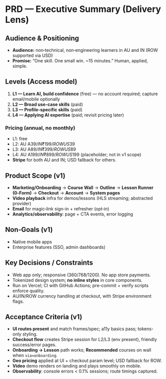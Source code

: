 # PRD — Executive Summary (Delivery Lens)

## Audience & Positioning
- **Audience:** non‑technical, non‑engineering learners in AU and IN (ROW supported via USD)
- **Promise:** “One skill. One small win. ~15 minutes.” Human, applied, simple.

## Levels (Access model)
1. **L1 — Learn AI, build confidence** (free) — no account required; capture email/mobile optionally
2. **L2 — Broad use-case skills** (paid)
3. **L3 — Profile-specific skills** (paid)
4. **L4 — Applying AI expertise** (paid; revisit pricing later)

### Pricing (annual, no monthly)
- L1: free
- L2: AU A$39 / IN ₹199 / ROW US$39
- L3: AU A$89 / IN ₹399 / ROW US$89
- L4: AU A$199 / IN ₹899 / ROW US$199 (placeholder; not in v1 scope)
- **Stripe** for both AU and IN; USD fallback for others.

## Product Scope (v1)
- **Marketing/Onboarding** → **Course Wall** → **Outline** → **Lesson Runner (0‑Form)** → **Checkout** → **Account** → **System pages**
- **Video playback** infra for demos/lessons (HLS streaming; abstracted provider)
- **Email** for magic‑link sign-in + refresher (opt‑in)
- **Analytics/observability**: page + CTA events, error logging

## Non‑Goals (v1)
- Native mobile apps
- Enterprise features (SSO, admin dashboards)

## Key Decisions / Constraints
- Web app only; responsive (360/768/1200). No app store payments.
- Tokenized design system; **no inline styles** in core components.
- Run on Vercel; CI with GitHub Actions; pre-commit + verify scripts enforce quality.
- AU/IN/ROW currency handling at checkout, with Stripe environment flags.

## Acceptance Criteria (v1)
- **UI routes present** and match frames/spec; a11y basics pass; tokens-only styling.
- **Checkout flow** creates Stripe session for L2/L3 (env present), friendly success/error pages.
- **Onboarding → Lesson** path works; **Recommended** courses on wall when `via=onboarding`.
- **Geo pricing** applied at UI + checkout param level; USD fallback for ROW.
- **Video** demo renders on landing and plays smoothly on mobile.
- **Observability**: console errors < 0.1% sessions; route timings captured.
